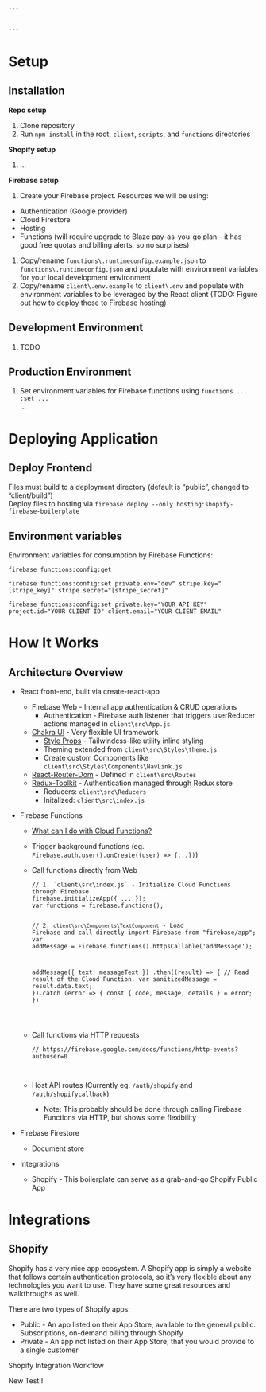 ```yaml
---


---
```


<h1 id="setup">Setup</h1>
<h2 id="installation">Installation</h2>
<p><strong>Repo setup</strong></p>
<ol>
<li>Clone repository</li>
<li>Run <code>npm install</code> in the root, <code>client</code>, <code>scripts</code>, and <code>functions</code> directories</li>
</ol>
<p><strong>Shopify setup</strong></p>
<ol>
<li>…</li>
</ol>
<p><strong>Firebase setup</strong></p>
<ol>
<li>Create your Firebase project. Resources we will be using:</li>
</ol>
<ul>
<li>Authentication (Google provider)</li>
<li>Cloud Firestore</li>
<li>Hosting</li>
<li>Functions (will require upgrade to Blaze pay-as-you-go plan - it has good free quotas and billing alerts, so no surprises)</li>
</ul>
<ol>
<li>Copy/rename <code>functions\.runtimeconfig.example.json</code> to <code>functions\.runtimeconfig.json</code> and populate with environment variables for your local development environment</li>
<li>Copy/rename <code>client\.env.example</code> to <code>client\.env</code> and populate with environment variables to be leveraged by the React client (TODO: Figure out how to deploy these to Firebase hosting)</li>
</ol>
<h2 id="development-environment">Development Environment</h2>
<ol>
<li>TODO</li>
</ol>
<h2 id="production-environment">Production Environment</h2>
<ol>
<li>Set environment variables for Firebase functions using <code>functions ... :set ...</code><br>
…</li>
</ol>
<h1 id="deploying-application">Deploying Application</h1>
<h2 id="deploy-frontend">Deploy Frontend</h2>
<p>Files must build to a deployment directory (default is “public”, changed to “client/build”)<br>
Deploy files to hosting via <code>firebase deploy --only hosting:shopify-firebase-boilerplate</code></p>
<h2 id="environment-variables">Environment variables</h2>
<p>Environment variables for consumption by Firebase Functions:</p>
<p><code>firebase functions:config:get</code></p>
<p><code>firebase functions:config:set private.env="dev" stripe.key="[stripe_key]" stripe.secret="[stripe_secret]"</code></p>
<p><code>firebase functions:config:set private.key="YOUR API KEY" project.id="YOUR CLIENT ID" client.email="YOUR CLIENT EMAIL"</code></p>
<h1 id="how-it-works">How It Works</h1>
<h2 id="architecture-overview">Architecture Overview</h2>
<ul>
<li>
<p>React front-end, built via create-react-app</p>
<ul>
<li>Firebase Web - Internal app authentication &amp; CRUD operations
<ul>
<li>Authentication - Firebase auth listener that triggers userReducer actions managed in <code>client\src\App.js</code></li>
</ul>
</li>
<li><a href="https://chakra-ui.com/docs/features/style-props">Chakra UI</a> - Very flexible UI framework
<ul>
<li><a href="https://chakra-ui.com/docs/features/style-props">Style Props</a> - Tailwindcss-like utility inline styling</li>
<li>Theming extended from <code>client\src\Styles\theme.js</code></li>
<li>Create custom Components like <code>client\src\Styles\Components\NavLink.js</code></li>
</ul>
</li>
<li><a href="">React-Router-Dom</a> - Defined in <code>client\src\Routes</code></li>
<li><a href="https://redux-toolkit.js.org/">Redux-Toolkit</a> - Authentication managed through Redux store
<ul>
<li>Reducers: <code>client\src\Reducers</code></li>
<li>Initalized: <code>client\src\index.js</code></li>
</ul>
</li>
</ul>
</li>
<li>
<p>Firebase Functions</p>
<ul>
<li>
<p><a href="https://firebase.google.com/docs/functions/use-cases?authuser=0">What can I do with Cloud Functions?</a></p>
</li>
<li>
<p>Trigger background functions (eg. <code>Firebase.auth.user().onCreate((user) =&gt; {...})</code>)</p>
</li>
<li>
<p>Call functions directly from Web</p>
<pre><code>// 1. `client\src\index.js` - Initialize Cloud Functions through Firebase
firebase.initializeApp({ ... });
var functions = firebase.functions();

// 2. `client\src\Components\TextComponent` - Load Firebase and call directly
import Firebase from "firebase/app";
var addMessage = Firebase.functions().httpsCallable('addMessage');

addMessage({ text: messageText })
.then((result) =&gt; {
  // Read result of the Cloud Function.
var sanitizedMessage = result.data.text;
}).catch (error =&gt; {
  const { code, message, details } = error;
})

</code></pre>
</li>
<li>
<p>Call functions via HTTP requests</p>
<pre><code>// https://firebase.google.com/docs/functions/http-events?authuser=0

</code></pre>
</li>
<li>
<p>Host API routes (Currently eg. <code>/auth/shopify</code> and <code>/auth/shopifycallback</code>)</p>
<ul>
<li>Note: This probably should be done through calling Firebase Functions via HTTP, but shows some flexibility</li>
</ul>
</li>
</ul>
</li>
<li>
<p>Firebase Firestore</p>
<ul>
<li>Document store</li>
</ul>
</li>
<li>
<p>Integrations</p>
<ul>
<li>Shopify - This boilerplate can serve as a grab-and-go Shopify Public App</li>
</ul>
</li>
</ul>
<h1 id="integrations">Integrations</h1>
<h2 id="shopify">Shopify</h2>
<p>Shopify has a very nice app ecosystem. A Shopify app is simply a website that follows certain authentication protocols, so it’s very flexible about any technologies you want to use. They have some great resources and walkthroughs as well.</p>
<p>There are two types of Shopify apps:</p>
<ul>
<li>Public - An app listed on their App Store, available to the general public. Subscriptions, on-demand billing through Shopify</li>
<li>Private - An app not listed on their App Store, that you would provide to a single customer</li>
</ul>
<p>Shopify Integration Workflow</p>
<p>New Test!!</p>


